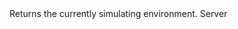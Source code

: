 <function name="GetCurrentEnvironment" parent="physenv" type="libraryfunc">
	<description>
		Returns the currently simulating environment.
	</description>
	<realm>Server</realm>
	<rets>
		<ret name="" type="IPhysicsEnvironment"></ret>
	</rets>
</function>